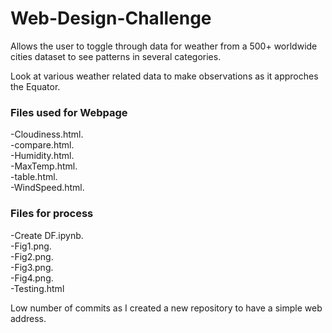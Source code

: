 # Web-Design-Challenge

Allows the user to toggle through data for weather from a 500+ worldwide cities dataset to see patterns in several categories.   

Look at various weather related data to make observations as it approches the Equator.


### Files used for Webpage
-Cloudiness.html.  
-compare.html.  
-Humidity.html.  
-MaxTemp.html.  
-table.html.  
-WindSpeed.html.  


### Files for process 
-Create DF.ipynb.     
-Fig1.png.    
-Fig2.png.    
-Fig3.png.    
-Fig4.png.    
-Testing.html      


Low number of commits as I created a new repository to have a simple web address.
